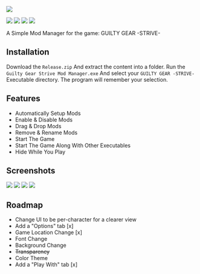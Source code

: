 ﻿![](https://image.api.playstation.com/vulcan/img/rnd/202101/1814/A7uJgEJjqPirxWpNzosoTw3J.png)

![](https://img.shields.io/github/last-commit/HalfDragonLucy/Guilty-Gear-Strive-Mod-Manager)
![](https://img.shields.io/github/v/release/HalfDragonLucy/Guilty-Gear-Strive-Mod-Manager) 
![](https://img.shields.io/github/issues/HalfDragonLucy/Guilty-Gear-Strive-Mod-Manager) 
![](https://img.shields.io/github/license/HalfDragonLucy/Guilty-Gear-Strive-Mod-Manager)

A Simple Mod Manager for the game: GUILTY GEAR -STRIVE-

## Installation

Download the `Release.zip` And extract the content into a folder.
Run the `Guilty Gear Strive Mod Manager.exe` And select your `GUILTY GEAR -STRIVE-` Executable directory.
The program will remember your selection.
    
## Features

- Automatically Setup Mods
- Enable & Disable Mods
- Drag & Drop Mods
- Remove & Rename Mods
- Start The Game
- Start The Game Along With Other Executables
- Hide While You Play

## Screenshots

![](https://cdn.discordapp.com/attachments/871532487581532190/980629125263937596/unknown.png)
![](https://cdn.discordapp.com/attachments/871532487581532190/980629167920001044/unknown.png)
![](https://cdn.discordapp.com/attachments/871532487581532190/980629256956698674/unknown.png)
![](https://cdn.discordapp.com/attachments/871532487581532190/980631085895536691/unknown.png)

## Roadmap

- Change UI to be per-character for a clearer view
- Add a "Options" tab [x]
- Game Location Change [x]
- Font Change
- Background Change
- ~~Transparency~~
- Color Theme
- Add a "Play With" tab [x]




